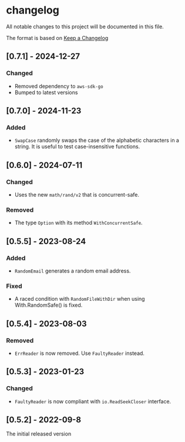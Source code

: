 # changelog

All notable changes to this project will be documented in this file.

The format is based on [Keep a Changelog](https://keepachangelog.com/en/1.1.0/)
## [0.7.1] - 2024-12-27
### Changed 
- Removed dependency to `aws-sdk-go`
- Bumped to latest versions
## [0.7.0] - 2024-11-23
### Added
- `SwapCase` randomly swaps the case of the alphabetic characters in a string.  It is useful to test case-insensitive functions.
## [0.6.0] - 2024-07-11
### Changed
- Uses the new `math/rand/v2` that is concurrent-safe.
### Removed
- The type `Option` with its method `WithConcurrentSafe`.
## [0.5.5] - 2023-08-24
### Added
- `RandomEmail` generates a random email address.
### Fixed
- A raced condition with `RandomFileWithDir` when using With.RandomSafe() is fixed.
## [0.5.4] - 2023-08-03
### Removed
- `ErrReader` is now removed. Use `FaultyReader` instead.
## [0.5.3] - 2023-01-23
### Changed
- `FaultyReader` is now compliant with `io.ReadSeekCloser` interface.
## [0.5.2] - 2022-09-8
The initial released version
